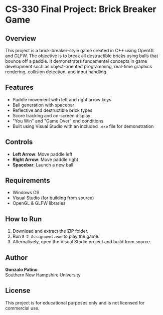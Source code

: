 # CS-330 Final Project: Brick Breaker Game

## Overview
This project is a brick-breaker-style game created in C++ using OpenGL and GLFW. The objective is to break all destructible bricks using balls that bounce off a paddle. It demonstrates fundamental concepts in game development such as object-oriented programming, real-time graphics rendering, collision detection, and input handling.

## Features
- Paddle movement with left and right arrow keys
- Ball generation with spacebar
- Reflective and destructible brick types
- Score tracking and on-screen display
- "You Win" and "Game Over" end conditions
- Built using Visual Studio with an included `.exe` file for demonstration

## Controls
- **Left Arrow**: Move paddle left
- **Right Arrow**: Move paddle right
- **Spacebar**: Launch a new ball

## Requirements
- Windows OS
- Visual Studio (for building from source)
- OpenGL & GLFW libraries

## How to Run
1. Download and extract the ZIP folder.
2. Run `8-2 Assignment.exe` to play the game.
3. Alternatively, open the Visual Studio project and build from source.

## Author
**Gonzalo Patino**  
Southern New Hampshire University

## License
This project is for educational purposes only and is not licensed for commercial use.
